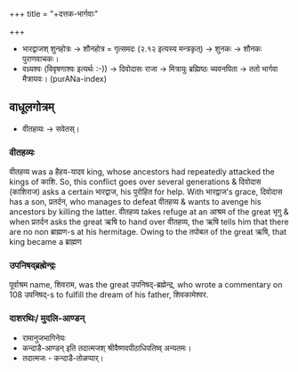 +++
title = "+दत्तक-भार्गवाः"

+++
- भारद्वाजश् शुनहोत्रः → शौनहोत्र = गृत्समदः (२.१२ इत्यस्य मन्त्रकृत्) → शुनकः → शौनकः पुराणवाचकः।
- वध्र्यश्वः (विवृषणाश्वः इत्यर्थः :-)) → दिवोदासः राजा → मित्रायुः ब्रह्मिष्ठः च्यवनपिता → ततो भार्गवा मैत्रायवः। (purANa-index)

## वाधूलगोत्रम्
- वीतहव्यः → सवेतस्।

### वीतहव्यः
वीतहव्य was a हैहय-यादव king, whose ancestors had repeatedly attacked the kings of काशि. So, this conflict goes over several generations & दिवोदास (काशिराज) asks a certain भारद्वाज, his पुरोहित for help. With भारद्वाज’s grace, दिवोदास has a son, प्रतर्दन, who manages to defeat वीतहव्य & wants to avenge his ancestors by killing the latter. वीतहव्य takes refuge at an आश्रम of the great भृगु & when प्रतर्दन asks the great ऋषि to hand over वीतहव्य, the ऋषि tells him that there are no non ब्राह्मण-s at his hermitage. Owing to the तपोबल of the great ऋषि, that king became a ब्राह्मण

### उपनिषद्ब्रह्मेन्द्रः
पूर्वाश्रम name, शिवराम, was the great उपनिषद्-ब्रह्मेन्द्र, who wrote a commentary on 108 उपनिषद्-s to fulfill the dream of his father, शिवकामेश्वर.

### दाशरथिः/ मुदलि-आण्डन्
- रामानुजभागिनेयः
- कन्दाडै-आण्डन् इति तदात्मजश् श्रीवैष्णवपीठाधिपतिष्व् अन्यतमः। 
- तदात्मजः - कन्दाडै-तोळप्पार्।  
